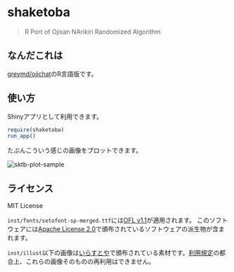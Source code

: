 
<!-- README.md is generated from README.Rmd. Please edit that file -->

# shaketoba

<!-- badges: start -->
<!-- badges: end -->

> R Port of Ojisan NArikiri Randomized Algorithm

## なんだこれは

[greymd/ojichat](https://github.com/greymd/ojichat)のR言語版です。

## 使い方

Shinyアプリとして利用できます。

```r
require(shaketoba)
run_app()
```

たぶんこういう感じの画像をプロットできます。

![sktb-plot-sample](https://rawcdn.githack.com/paithiov909/shaketoba/7699e14ca72461077b0942a44b1457fb787cbf86/man/figures/plot.png)

## ライセンス

MIT License

`inst/fonts/setofont-sp-merged.ttf`には[OFL
v1.1](https://github.com/paithiov909/shaketoba/blob/main/inst/fonts/OFL.txt)が適用されます。
このソフトウェアには[Apache License
2.0](https://www.apache.org/licenses/LICENSE-2.0.html)で頒布されているソフトウェアの派生物が含まれます。

`inst/illust`以下の画像は[いらすとや](https://www.irasutoya.com/)で頒布されている素材です。[利用規定](https://www.irasutoya.com/p/terms.html)の都合上、これらの画像そのものの再利用はできません。
